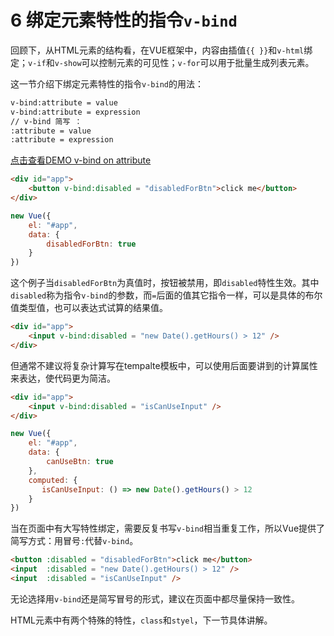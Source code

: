 # 6 绑定元素特性的指令`v-bind`

回顾下，从HTML元素的结构看，在VUE框架中，内容由插值`{{ }}`和`v-html`绑定；`v-if`和`v-show`可以控制元素的可见性；`v-for`可以用于批量生成列表元素。

这一节介绍下绑定元素特性的指令`v-bind`的用法：
```html
v-bind:attribute = value
v-bind:attribute = expression
// v-bind 简写 ：
:attribute = value
:attribute = expression
```
[ 点击查看DEMO v-bind on attribute](https://jsrun.net/ydXKp/edit)

```html
<div id="app">
    <button v-bind:disabled = "disabledForBtn">click me</button>
</div>
```
```js
new Vue({
    el: "#app",
    data: {
        disabledForBtn: true
    }
})
```
这个例子当`disabledForBtn`为真值时，按钮被禁用，即`disabled`特性生效。其中`disabled`称为指令`v-bind`的参数，而`=`后面的值其它指令一样，可以是具体的布尔值类型值，也可以表达式试算的结果值。

```html
<div id="app">
    <input v-bind:disabled = "new Date().getHours() > 12" />
</div>
```

但通常不建议将复杂计算写在tempalte模板中，可以使用后面要讲到的计算属性来表达，使代码更为简洁。
```html
<div id="app">
    <input v-bind:disabled = "isCanUseInput" />
</div>
```
```js
new Vue({
    el: "#app",
    data: {
        canUseBtn: true
    },
    computed: {
       isCanUseInput: () => new Date().getHours() > 12
    }
})
```

当在页面中有大写特性绑定，需要反复书写`v-bind`相当重复工作，所以Vue提供了简写方式：用冒号` : `代替`v-bind`。

```html
<button :disabled = "disabledForBtn">click me</button>
<input  :disabled = "new Date().getHours() > 12" />
<input  :disabled = "isCanUseInput" />
```
无论选择用`v-bind`还是简写冒号的形式，建议在页面中都尽量保持一致性。

HTML元素中有两个特殊的特性，`class`和`styel`，下一节具体讲解。